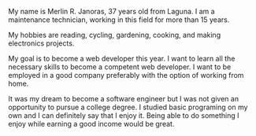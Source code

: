 My name is Merlin R. Janoras, 37 years old from Laguna. I am a maintenance technician, working in this field for more than 15 years.

My hobbies are reading, cycling, gardening, cooking, and making electronics projects.

My goal is to become a web developer this year. I want to learn all the necessary skills to become a competent web developer. I want to be employed in a good company preferably with the option of working from home.

It was my dream to become a software engineer but I was not given an opportunity to pursue a college degree. I studied basic programing on my own and I can definitely say that I enjoy it. Being able to do something I enjoy while earning a good income would be great.